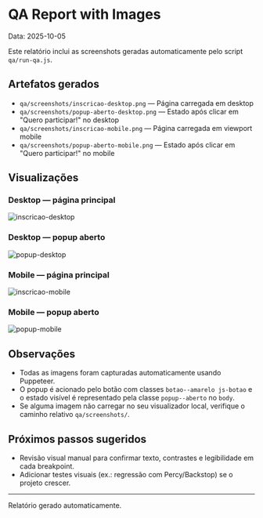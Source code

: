 # QA Report with Images

Data: 2025-10-05

Este relatório inclui as screenshots geradas automaticamente pelo script `qa/run-qa.js`.

## Artefatos gerados

- `qa/screenshots/inscricao-desktop.png` — Página carregada em desktop
- `qa/screenshots/popup-aberto-desktop.png` — Estado após clicar em "Quero participar!" no desktop
- `qa/screenshots/inscricao-mobile.png` — Página carregada em viewport mobile
- `qa/screenshots/popup-aberto-mobile.png` — Estado após clicar em "Quero participar!" no mobile

## Visualizações

### Desktop — página principal

![inscricao-desktop](./screenshots/inscricao-desktop.png)

### Desktop — popup aberto

![popup-desktop](./screenshots/popup-aberto-desktop.png)

### Mobile — página principal

![inscricao-mobile](./screenshots/inscricao-mobile.png)

### Mobile — popup aberto

![popup-mobile](./screenshots/popup-aberto-mobile.png)

## Observações

- Todas as imagens foram capturadas automaticamente usando Puppeteer.
- O popup é acionado pelo botão com classes `botao--amarelo js-botao` e o estado visível é representado pela classe `popup--aberto` no `body`.
- Se alguma imagem não carregar no seu visualizador local, verifique o caminho relativo `qa/screenshots/`.

## Próximos passos sugeridos

- Revisão visual manual para confirmar texto, contrastes e legibilidade em cada breakpoint.
- Adicionar testes visuais (ex.: regressão com Percy/Backstop) se o projeto crescer.

---

Relatório gerado automaticamente.
